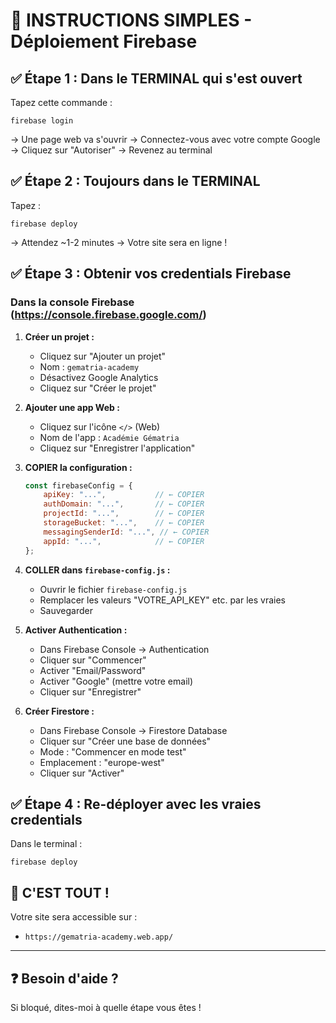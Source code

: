 # 🚀 INSTRUCTIONS SIMPLES - Déploiement Firebase

## ✅ Étape 1 : Dans le TERMINAL qui s'est ouvert

Tapez cette commande :
```
firebase login
```

→ Une page web va s'ouvrir
→ Connectez-vous avec votre compte Google
→ Cliquez sur "Autoriser"
→ Revenez au terminal

## ✅ Étape 2 : Toujours dans le TERMINAL

Tapez :
```
firebase deploy
```

→ Attendez ~1-2 minutes
→ Votre site sera en ligne !

## ✅ Étape 3 : Obtenir vos credentials Firebase

### **Dans la console Firebase** (https://console.firebase.google.com/)

1. **Créer un projet :**
   - Cliquez sur "Ajouter un projet"
   - Nom : `gematria-academy`
   - Désactivez Google Analytics
   - Cliquez sur "Créer le projet"

2. **Ajouter une app Web :**
   - Cliquez sur l'icône `</>` (Web)
   - Nom de l'app : `Académie Gématria`
   - Cliquez sur "Enregistrer l'application"

3. **COPIER la configuration :**
   ```javascript
   const firebaseConfig = {
       apiKey: "...",           // ← COPIER
       authDomain: "...",       // ← COPIER
       projectId: "...",        // ← COPIER
       storageBucket: "...",    // ← COPIER
       messagingSenderId: "...", // ← COPIER
       appId: "...",            // ← COPIER
   };
   ```

4. **COLLER dans `firebase-config.js` :**
   - Ouvrir le fichier `firebase-config.js`
   - Remplacer les valeurs "VOTRE_API_KEY" etc. par les vraies
   - Sauvegarder

5. **Activer Authentication :**
   - Dans Firebase Console → Authentication
   - Cliquer sur "Commencer"
   - Activer "Email/Password"
   - Activer "Google" (mettre votre email)
   - Cliquer sur "Enregistrer"

6. **Créer Firestore :**
   - Dans Firebase Console → Firestore Database
   - Cliquer sur "Créer une base de données"
   - Mode : "Commencer en mode test"
   - Emplacement : "europe-west"
   - Cliquer sur "Activer"

## ✅ Étape 4 : Re-déployer avec les vraies credentials

Dans le terminal :
```
firebase deploy
```

## 🎉 C'EST TOUT !

Votre site sera accessible sur :
- `https://gematria-academy.web.app/`

---

## ❓ Besoin d'aide ?

Si bloqué, dites-moi à quelle étape vous êtes !
